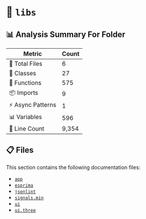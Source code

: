 # 📁 `libs`

## 📊 Analysis Summary For Folder

| Metric | Count |
|--------|-------|
| 📁 Total Files | 6 |
| 🧱 Classes | 27 |
| 🔧 Functions | 575 |
| 📦 Imports | 9 |
| ⚡ Async Patterns | 1 |
| 📊 Variables | 596 |
| 🔢 Line Count | 9,354 |


## 📋 Files

This section contains the following documentation files:

- [`app`](./app.md)
- [`esprima`](./esprima.md)
- [`jsonlint`](./jsonlint.md)
- [`signals.min`](./signals.min.md)
- [`ui`](./ui.md)
- [`ui.three`](./ui.three.md)